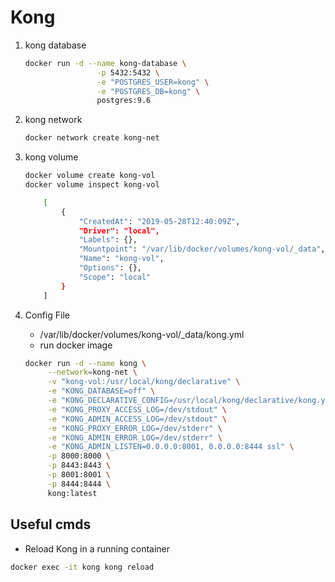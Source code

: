# Kong

1. kong database

    ```sh
    docker run -d --name kong-database \
                    -p 5432:5432 \
                    -e "POSTGRES_USER=kong" \
                    -e "POSTGRES_DB=kong" \
                    postgres:9.6
    ```

2. kong network

    ```sh
    docker network create kong-net
    ```

3. kong volume

    ```sh
    docker volume create kong-vol
    docker volume inspect kong-vol

        [
            {
                "CreatedAt": "2019-05-28T12:40:09Z",
                "Driver": "local",
                "Labels": {},
                "Mountpoint": "/var/lib/docker/volumes/kong-vol/_data",
                "Name": "kong-vol",
                "Options": {},
                "Scope": "local"
            }
        ]
    ```

4. Config File

    * /var/lib/docker/volumes/kong-vol/_data/kong.yml
    * run docker image

    ```sh
    docker run -d --name kong \
         --network=kong-net \
         -v "kong-vol:/usr/local/kong/declarative" \
         -e "KONG_DATABASE=off" \
         -e "KONG_DECLARATIVE_CONFIG=/usr/local/kong/declarative/kong.yml" \
         -e "KONG_PROXY_ACCESS_LOG=/dev/stdout" \
         -e "KONG_ADMIN_ACCESS_LOG=/dev/stdout" \
         -e "KONG_PROXY_ERROR_LOG=/dev/stderr" \
         -e "KONG_ADMIN_ERROR_LOG=/dev/stderr" \
         -e "KONG_ADMIN_LISTEN=0.0.0.0:8001, 0.0.0.0:8444 ssl" \
         -p 8000:8000 \
         -p 8443:8443 \
         -p 8001:8001 \
         -p 8444:8444 \
         kong:latest
    ```

## Useful cmds

* Reload Kong in a running container

```sh
docker exec -it kong kong reload
```
